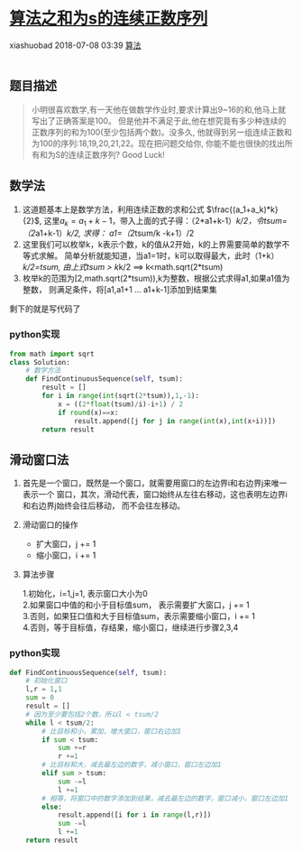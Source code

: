 <div class="blog-article">
    <h1><a href="p.html?p=算法/算法之和为s的连续正数序列" class="title">算法之和为s的连续正数序列</a></h1>
    <span class="author">xiashuobad</span>
    <span class="time">2018-07-08 03:39</span>
    <span><a href="tags.html?t=算法" class="tag">算法</a></span>
    </div>
<br/>

## 题目描述 ##
> 小明很喜欢数学,有一天他在做数学作业时,要求计算出9~16的和,他马上就写出了正确答案是100。
但是他并不满足于此,他在想究竟有多少种连续的正数序列的和为100(至少包括两个数)。没多久,
他就得到另一组连续正数和为100的序列:18,19,20,21,22。现在把问题交给你,
你能不能也很快的找出所有和为S的连续正数序列? Good Luck!
## 数学法 ##
1. 这道题基本上是数学方法，利用连续正数的求和公式 $\frac{(a_1+a_k)*k}{2}$,
这里$a_k=a_1+k-1$，带入上面的式子得：（2*a1+k-1）*k/2，令tsum=（2*a1+k-1）*k/2,
求得： a1=（2*tsum/k -k+1）/2
2. 这里我们可以枚举k，k表示个数，k的值从2开始，k的上界需要简单的数学不等式求解。
简单分析就能知道，当a1=1时，k可以取得最大，此时（1+k）*k/2=tsum,
由上式tsum > k*k/2  ==> k<math.sqrt(2*tsum)
3. 枚举k的范围为[2,math.sqrt(2*tsum)),k为整数，根据公式求得a1,如果a1值为整数，
则满足条件，将[a1,a1+1 ... a1+k-1]添加到结果集

剩下的就是写代码了

### python实现
```python
from math import sqrt
class Solution:
    # 数学方法
    def FindContinuousSequence(self, tsum):
        result = []
        for i in range(int(sqrt(2*tsum)),1,-1):
            x = ((2*float(tsum)/i)-i+1) / 2
            if round(x)==x:
                result.append([j for j in range(int(x),int(x+i))])
        return result
```

## 滑动窗口法
1. 首先是一个窗口，既然是一个窗口，就需要用窗口的左边界i和右边界j来唯一表示一个
窗口，其次，滑动代表，窗口始终从左往右移动，这也表明左边界i和右边界j始终会往后移动，
而不会往左移动。
2. 滑动窗口的操作
    - 扩大窗口，j += 1
    - 缩小窗口，i += 1
3. 算法步骤

    1.初始化，i=1,j=1, 表示窗口大小为0  
    2.如果窗口中值的和小于目标值sum， 表示需要扩大窗口，j += 1  
    3.否则，如果狂口值和大于目标值sum，表示需要缩小窗口，i += 1  
    4.否则，等于目标值，存结果，缩小窗口，继续进行步骤2,3,4 

### python实现
```python
def FindContinuousSequence(self, tsum):
    # 初始化窗口
    l,r = 1,1
    sum = 0
    result = []
    # 因为至少要包括2个数，所以l < tsum/2
    while l < tsum/2:
        # 比目标和小，累加，增大窗口，窗口右边加1
        if sum < tsum:
            sum +=r
            r +=1
        # 比目标和大，减去最左边的数字，减小窗口，窗口左边加1
        elif sum > tsum:
            sum -=l
            l +=1
        # 相等，将窗口中的数字添加到结果，减去最左边的数字，窗口减小，窗口左边加1
        else:
            result.append([i for i in range(l,r)])
            sum -=l
            l +=1
    return result   
```